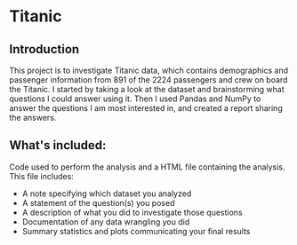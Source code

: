 # Titanic

## Introduction
This project is to investigate Titanic data, which contains demographics and passenger information from 891 of the 2224 passengers and crew on board the Titanic. I started by taking a look at the dataset and brainstorming what questions I could answer using it. Then I used Pandas and NumPy to answer the questions I am most interested in, and created a report sharing the answers. 

## What's included:
Code used to perform the analysis and a HTML file containing the analysis. This file includes:
* A note specifying which dataset you analyzed
* A statement of the question(s) you posed
* A description of what you did to investigate those questions
* Documentation of any data wrangling you did
* Summary statistics and plots communicating your final results

